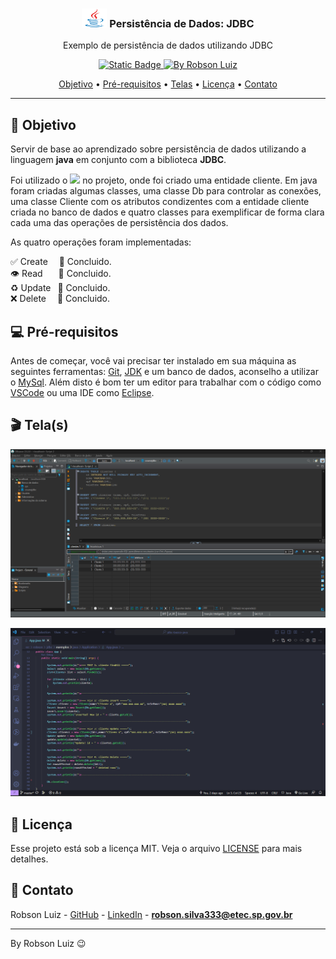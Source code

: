 <h3 align="center">
         <img alt="logo java" height="30" width="40" src="https://raw.githubusercontent.com/devicons/devicon/master/icons/java/java-original.svg"> Persistência de Dados: JDBC 
 
</h3>

<p align="center">Exemplo de persistência de dados utilizando JDBC</p>

<p align="center">
  <a href="https://www.linkedin.com/in/robson-lsilva/">
      <img alt="Static Badge" src="https://img.shields.io/badge/build-Robson%20Luiz-0e76a8?logo=linkedin&logoColor=white&label=By&labelColor=0e76a8">

  </a>
  <a href="https://github.com/RobsonLSilva/jdbc-basico-java/blob/main/LICENSE.md">
      <img alt="By Robson Luiz" src="https://img.shields.io/github/license/RobsonLSilva/jdbc-basico-java.svg?colorB=ff0000">
  </a> 
  
</p>

<p align="center">
 <a href="#objetivo">Objetivo</a> •
 <a href="#pre_requisitos">Pré-requisitos</a> •
 <a href="#telas">Telas</a> •
 <a href="#licenca">Licença</a> • 
 <a href="#contato">Contato</a>
</p>

<hr>

## :dart: Objetivo <a name="objetivo"/></a>
<p>
Servir de base ao aprendizado sobre persistência de dados utilizando a linguagem <strong>java</strong> em conjunto com a biblioteca <strong>JDBC</strong>.
</p>
<p>
Foi utilizado o <a href="https://www.mysql.com/"><img src="https://img.shields.io/static/v1?label=Banco de dados&message=Mysql&color=white&style=plastic&logo=mysql&logoColor=white"/></a> no projeto, onde foi criado uma entidade cliente. Em java foram criadas algumas classes, uma classe Db para controlar as conexões, uma classe Cliente com os atributos condizentes com a entidade cliente criada no banco de dados e quatro classes para exemplificar de forma clara cada uma das operações de persistência dos dados.
</p>
<p>
As quatro operações foram implementadas:
<li style="list-style-type: none;">✅  Create  &emsp;🚀 Concluido.</li>
<li style="list-style-type: none;">👁️  Read    &emsp;&ensp;🚀 Concluido.</li>
<li style="list-style-type: none;">♻️  Update  &ensp;🚀 Concluido.</li>
<li style="list-style-type: none;">❌  Delete  &emsp;🚀 Concluido.</li>
</p>


## :computer: Pré-requisitos <a name="pre_requisitos"/></a>

Antes de começar, você vai precisar ter instalado em sua máquina as seguintes ferramentas:
[Git](https://git-scm.com), [JDK](https://www.oracle.com/java/technologies/downloads/) e um banco de dados, aconselho a utilizar o [MySql](https://www.mysql.com/). 
Além disto é bom ter um editor para trabalhar com o código como [VSCode](https://code.visualstudio.com/) ou uma IDE como [Eclipse](https://www.eclipse.org/downloads/).

## :clapper: Tela(s) <a name="telas"/></a>

![Tela](https://github.com/RobsonLSilva/jdbc-basico-java/blob/main/assets/tabela_clientes.png)

![Tela](https://github.com/RobsonLSilva/jdbc-basico-java/blob/main/assets/teste_crud.png)


## :memo: Licença <a name="licenca"/></a>

Esse projeto está sob a licença MIT. Veja o arquivo [LICENSE](LICENSE) para mais detalhes.

## :email: Contato <a name="contato"/></a>

Robson Luiz - [GitHub](https://github.com/RobsonLSilva) - [LinkedIn](https://www.linkedin.com/in/robson-lsilva/) - **robson.silva333@etec.sp.gov.br**

---

By Robson Luiz :wink:
